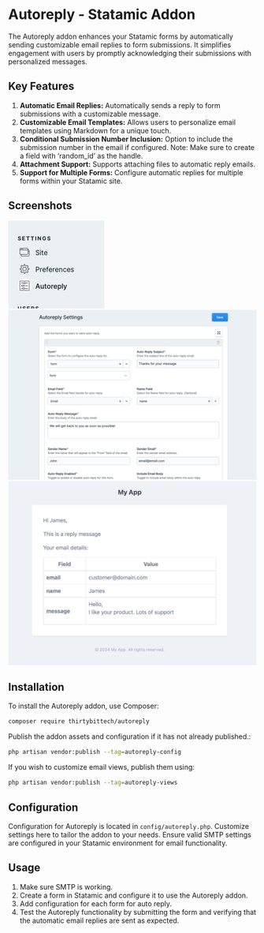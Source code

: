 # Autoreply - Statamic Addon

The Autoreply addon enhances your Statamic forms by automatically sending customizable email replies to form submissions. It simplifies engagement with users by promptly acknowledging their submissions with personalized messages.

## Key Features

1. **Automatic Email Replies:** Automatically sends a reply to form submissions with a customizable message.
2. **Customizable Email Templates:** Allows users to personalize email templates using Markdown for a unique touch.
3. **Conditional Submission Number Inclusion:** Option to include the submission number in the email if configured. Note: Make sure to create a field with ‘random_id’ as the handle.
4. **Attachment Support:** Supports attaching files to automatic reply emails.
5. **Support for Multiple Forms:** Configure automatic replies for multiple forms within your Statamic site.

## Screenshots

![Autoreply Addon](docs/autoreply_screen.png)
![Autoreply Configuration](docs/autoreply_screen_2.png)
![Autoreply Email](docs/email_screen.png)


## Installation

To install the Autoreply addon, use Composer:

```bash
composer require thirtybittech/autoreply
```

Publish the addon assets and configuration if it has not already published.:

```bash
php artisan vendor:publish --tag=autoreply-config
```

If you wish to customize email views, publish them using:

```bash
php artisan vendor:publish --tag=autoreply-views
```

## Configuration

Configuration for Autoreply is located in `config/autoreply.php`. Customize settings here to tailor the addon to your needs. Ensure valid SMTP settings are configured in your Statamic environment for email functionality.

## Usage

1. Make sure SMTP is working.
2. Create a form in Statamic and configure it to use the Autoreply addon.
3. Add configuration for each form for auto reply.
4. Test the Autoreply functionality by submitting the form and verifying that the automatic email replies are sent as expected.